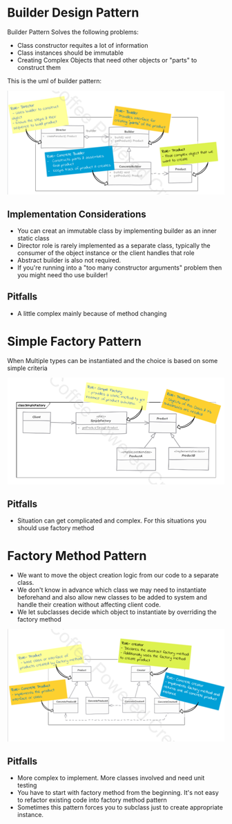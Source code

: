 # Builder Design Pattern
Builder Pattern Solves the following problems:
* Class constructor requites a lot of information
* Class instances should be immutable
* Creating Complex Objects that need other objects or "parts" to construct them

This is the uml of builder pattern:

![Builder UML](images/builder-uml.png)

## Implementation Considerations
* You can creat an immutable class by implementing builder as an inner static class
* Director role is rarely implemented as a separate class, typically the consumer of the object instance or the client handles that role
* Abstract builder is also not required.
* If you're running into a "too many constructor arguments" problem then you might need tho use builder!

## Pitfalls
* A little complex mainly because of method changing 

# Simple Factory Pattern
When Multiple types can be instantiated and the choice is based on some simple criteria

![Simple_Factory_UML](images/simple_factory_uml.png)
## Pitfalls
* Situation can get complicated and complex. For this situations you should use factory method

# Factory Method Pattern
* We want to move the object creation logic from our code to a separate class.
* We don't know in advance which class we may need to instantiate beforehand and also allow new classes to be added
 to system and handle their creation without affecting client code.
* We let subclasses decide which object to instantiate by overriding the factory method

![Factory_Method](images/factory_method_uml.png)
## Pitfalls
* More complex to implement. More classes involved and need unit testing
* You have to start with factory method from the beginning. It's not easy to refactor existing code into factory method pattern
* Sometimes this pattern forces you to subclass just to create appropriate instance.
 


